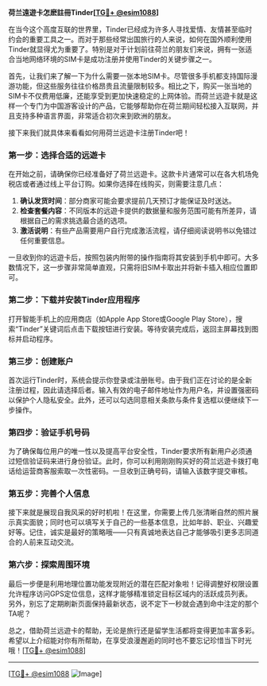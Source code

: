 **荷兰遠遊卡怎麽註冊Tinder[[TG💪+ @esim1088](https://t.me/s/esim1088)]**

在当今这个高度互联的世界里，Tinder已经成为许多人寻找爱情、友情甚至临时约会的重要工具之一。而对于那些经常出国旅行的人来说，如何在国外顺利使用Tinder就显得尤为重要了。特别是对于计划前往荷兰的朋友们来说，拥有一张适合当地网络环境的SIM卡是成功注册并使用Tinder的关键步骤之一。

首先，让我们来了解一下为什么需要一张本地SIM卡。尽管很多手机都支持国际漫游功能，但这些服务往往价格昂贵且流量限制较多。相比之下，购买一张当地的SIM卡不仅费用低廉，还能享受到更加快速稳定的上网体验。而荷兰远遊卡就是这样一个专门为中国游客设计的产品，它能够帮助你在荷兰期间轻松接入互联网，并且支持多种语言界面，非常适合初次来到欧洲的朋友。

接下来我们就具体来看看如何用荷兰远遊卡注册Tinder吧！

### 第一步：选择合适的远遊卡

在开始之前，请确保你已经准备好了荷兰远遊卡。这款卡片通常可以在各大机场免税店或者通过线上平台订购。如果你选择在线购买，则需要注意几点：

1. **确认发货时间**：部分商家可能会要求提前几天预订才能保证及时送达。
2. **检查套餐内容**：不同版本的远遊卡提供的数据量和服务范围可能有所差异，请根据自己的需求挑选最合适的选项。
3. **激活说明**：有些产品需要用户自行完成激活流程，请仔细阅读说明书以免错过任何重要信息。

一旦收到你的远遊卡后，按照包装内附带的操作指南将其安装到手机中即可。大多数情况下，这一步骤非常简单直观，只需将旧SIM卡取出并将新卡插入相应位置即可。

### 第二步：下载并安装Tinder应用程序

打开智能手机上的应用商店（如Apple App Store或Google Play Store），搜索“Tinder”关键词后点击下载按钮进行安装。等待安装完成后，返回主屏幕找到图标并启动程序。

### 第三步：创建账户

首次运行Tinder时，系统会提示你登录或注册账号。由于我们正在讨论的是全新注册过程，因此请选择后者。输入有效的电子邮件地址作为用户名，并设置强密码以保护个人隐私安全。此外，还可以勾选同意相关条款与条件复选框以便继续下一步操作。

### 第四步：验证手机号码

为了确保每位用户的唯一性以及提高平台安全性，Tinder要求所有新用户必须通过短信验证码来进行身份验证。此时，你可以利用刚刚购买好的荷兰远遊卡拨打电话给运营商客服索取一次性密码。一旦收到正确号码，请输入该数字提交审核。

### 第五步：完善个人信息

接下来就是展现自我风采的好时机啦！在这里，你需要上传几张清晰自然的照片展示真实面貌；同时也可以填写关于自己的一些基本信息，比如年龄、职业、兴趣爱好等。记住，诚实是最好的策略哦——只有真诚地表达自己才能够吸引更多志同道合的人前来互动交流。

### 第六步：探索周围环境

最后一步便是利用地理位置功能发现附近的潜在匹配对象啦！记得调整好权限设置允许程序访问GPS定位信息，这样才能够精准锁定目标区域内的活跃成员列表。另外，别忘了定期刷新页面保持最新状态，说不定下一秒就会遇到命中注定的那个TA呢？

总之，借助荷兰远遊卡的帮助，无论是旅行还是留学生活都将变得更加丰富多彩。希望以上介绍能对你有所帮助，在享受浪漫邂逅的同时也不要忘记珍惜当下时光哦！[[TG💪+ @esim1088](https://t.me/s/esim1088)]

---

[[TG💪+ @esim1088](https://t.me/s/esim1088) ![Image](https://i.postimg.cc/4NQfJmqS/Snipaste-2025-05-13-00-14-12.png)]